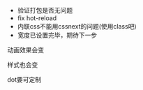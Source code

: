 - 验证打包是否无问题
- fix hot-reload
- 内联css不能用cssnext的问题(使用class吧)
- 宽度已设置完毕，期待下一步


动画效果会变

样式也会变

dot要可定制
